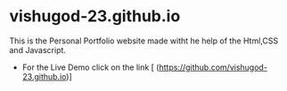 # vishugod-23.github.io

This is the Personal Portfolio website made witht he help of the Html,CSS and Javascript. 
- For the Live Demo click on the link  [ (https://github.com/vishugod-23.github.io)]
  
